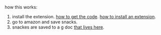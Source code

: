 how this works:
1. install the extension. [how to get the code](https://help.github.com/desktop/guides/contributing/cloning-a-repository-from-github-to-github-desktop/). [how to install an extension](http://www.howtogeek.com/233355/how-to-install-extensions-from-outside-the-chrome-web-store-and-firefox-add-ons-gallery/).
2. go to amazon and save snacks.
3. snackes are saved to a g doc [that lives here](https://docs.google.com/spreadsheets/d/1wFgtTJwhg7H5C6XHeDnDAcaMEHrkG8kfHdXLWKcgwvk/edit#gid=1730317601).


